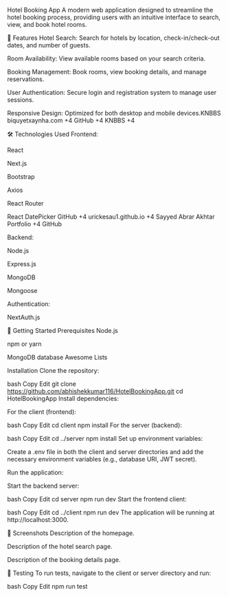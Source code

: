 Hotel Booking App
A modern web application designed to streamline the hotel booking process, providing users with an intuitive interface to search, view, and book hotel rooms.

🧩 Features
Hotel Search: Search for hotels by location, check-in/check-out dates, and number of guests.

Room Availability: View available rooms based on your search criteria.

Booking Management: Book rooms, view booking details, and manage reservations.

User Authentication: Secure login and registration system to manage user sessions.

Responsive Design: Optimized for both desktop and mobile devices.​
KNBBS
biquyetxaynha.com
+4
GitHub
+4
KNBBS
+4

🛠️ Technologies Used
Frontend:

React

Next.js

Bootstrap

Axios

React Router

React DatePicker​
GitHub
+4
urickesau1.github.io
+4
Sayyed Abrar Akhtar Portfolio
+4
GitHub

Backend:

Node.js

Express.js

MongoDB

Mongoose​

Authentication:

NextAuth.js​

🚀 Getting Started
Prerequisites
Node.js

npm or yarn

MongoDB database​
Awesome Lists

Installation
Clone the repository:

bash
Copy
Edit
git clone https://github.com/abhishekkumar116/HotelBookingApp.git
cd HotelBookingApp
Install dependencies:

For the client (frontend):

bash
Copy
Edit
cd client
npm install
For the server (backend):

bash
Copy
Edit
cd ../server
npm install
Set up environment variables:

Create a .env file in both the client and server directories and add the necessary environment variables (e.g., database URI, JWT secret).

Run the application:

Start the backend server:

bash
Copy
Edit
cd server
npm run dev
Start the frontend client:

bash
Copy
Edit
cd ../client
npm run dev
The application will be running at http://localhost:3000.

📸 Screenshots
Description of the homepage.

Description of the hotel search page.

Description of the booking details page.

🧪 Testing
To run tests, navigate to the client or server directory and run:​

bash
Copy
Edit
npm run test
